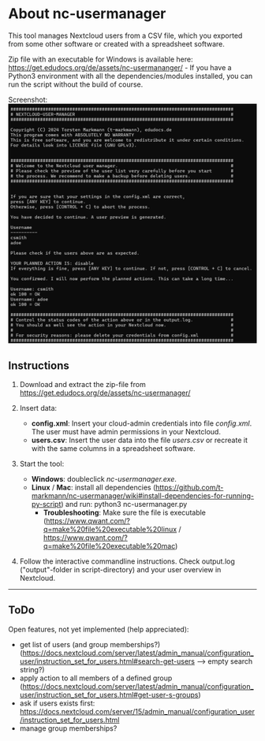 # About nc-usermanager

This tool manages Nextcloud users from a CSV file, which you exported from some other software or created with a spreadsheet software.

Zip file with an executable for Windows is available here: https://get.edudocs.org/de/assets/nc-usermananger/ - If you have a Python3 environment with all the dependencies/modules installed, you can run the script without the build of course.

Screenshot:
![Screenshot from Windows commandline](https://github.com/t-markmann/nc-usermanager/blob/master/screenshot.png)

## Instructions

1. Download and extract the zip-file from https://get.edudocs.org/de/assets/nc-usermanager/

2. Insert data:
    * __config.xml__: Insert your cloud-admin credentials into file _config.xml_. The user must have admin permissions in your Nextcloud.
    * __users.csv__: Insert the user data into the file _users.csv_ or recreate it with the same columns in a spreadsheet software.

3. Start the tool:
    * __Windows__: doubleclick _nc-usermanager.exe_.
    * __Linux__ / __Mac__: install all dependencies (https://github.com/t-markmann/nc-usermanager/wiki#install-dependencies-for-running-py-script) and run: python3 nc-usermanager.py
    	* __Troubleshooting__: Make sure the file is executable (https://www.qwant.com/?q=make%20file%20executable%20linux / https://www.qwant.com/?q=make%20file%20executable%20mac)

4. Follow the interactive commandline instructions. Check output.log ("output"-folder in script-directory) and your user overview in Nextcloud.


---

## ToDo

Open features, not yet implemented (help appreciated): 
* get list of users (and group memberships?) (https://docs.nextcloud.com/server/latest/admin_manual/configuration_user/instruction_set_for_users.html#search-get-users --> empty search string?)
* apply action to all members of a defined group (https://docs.nextcloud.com/server/latest/admin_manual/configuration_user/instruction_set_for_users.html#get-user-s-groups)
* ask if users exists first: https://docs.nextcloud.com/server/15/admin_manual/configuration_user/instruction_set_for_users.html
* manage group memberships?
